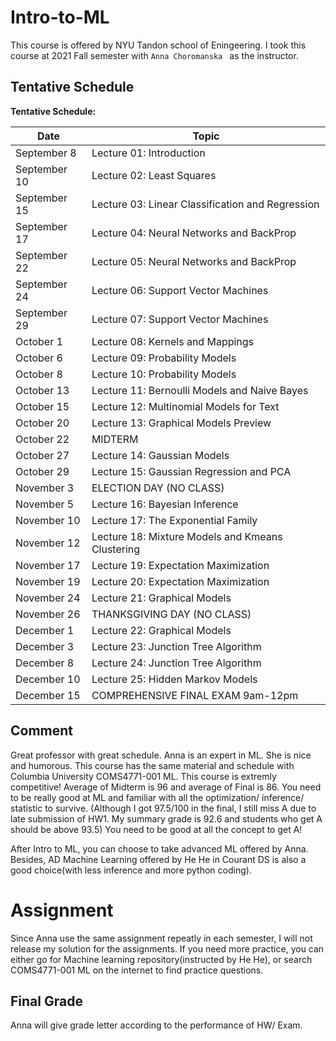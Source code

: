 # Intro-to-ML

This course is offered by NYU Tandon school of Eningeering. I took this course at 2021 Fall semester with `Anna Choromanska ` as the instructor. 



## Tentative Schedule

**Tentative Schedule:**

| Date         | Topic                                    |
| ------------ | ---------------------------------------- |
| September 8  | Lecture 01: Introduction                 |
| September 10 | Lecture 02: Least Squares                |
| September 15 | Lecture 03: Linear Classification and Regression |
| September 17 | Lecture 04: Neural Networks and BackProp |
| September 22 | Lecture 05: Neural Networks and BackProp |
| September 24 | Lecture 06: Support Vector Machines      |
| September 29 | Lecture 07: Support Vector Machines      |
| October 1    | Lecture 08: Kernels and Mappings         |
| October 6    | Lecture 09: Probability Models           |
| October 8    | Lecture 10: Probability Models           |
| October 13   | Lecture 11: Bernoulli Models and Naive Bayes |
| October 15   | Lecture 12: Multinomial Models for Text  |
| October 20   | Lecture 13: Graphical Models Preview     |
| October 22   | MIDTERM                                  |
| October 27   | Lecture 14: Gaussian Models              |
| October 29   | Lecture 15: Gaussian Regression and PCA  |
| November 3   | ELECTION DAY (NO CLASS)                  |
| November 5   | Lecture 16: Bayesian Inference           |
| November 10  | Lecture 17: The Exponential Family       |
| November 12  | Lecture 18: Mixture Models and Kmeans Clustering |
| November 17  | Lecture 19: Expectation Maximization     |
| November 19  | Lecture 20: Expectation Maximization     |
| November 24  | Lecture 21: Graphical Models             |
| November 26  | THANKSGIVING DAY (NO CLASS)              |
| December 1   | Lecture 22: Graphical Models             |
| December 3   | Lecture 23: Junction Tree Algorithm      |
| December 8   | Lecture 24: Junction Tree Algorithm      |
| December 10  | Lecture 25: Hidden Markov Models         |
| December 15  | COMPREHENSIVE FINAL EXAM 9am-12pm        |



## Comment

Great professor with great schedule. Anna is an expert in ML. She is nice and humorous. This course has the same material and schedule with Columbia University COMS4771-001 ML. This course is extremly competitive! Average of Midterm is 96 and average of Final is 86. You need to be really good at ML and familiar with all the optimization/ inference/ statistic to survive. (Although I got 97.5/100 in the final, I still miss A due to late submission of HW1. My summary grade is 92.6 and students who get A should be above 93.5) You need to be good at all the concept to get A!



After Intro to ML, you can choose to take advanced ML offered by Anna. Besides, AD Machine Learning offered by He He in Courant DS is also a good choice(with less inference and more python coding).



# Assignment

Since Anna use the same assignment repeatly in each semester, I will not release my solution for the assignments. If you need more practice, you can either go for Machine learning repository(instructed by He He), or search COMS4771-001 ML on the internet to find practice questions.



## Final Grade

Anna will give grade letter according to the performance of HW/ Exam. 